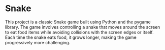 # Snake
This project is a classic Snake game built using Python and the pygame library. The game involves controlling a snake that moves around the screen to eat food items while avoiding collisions with the screen edges or itself. Each time the snake eats food, it grows longer, making the game progressively more challenging.
